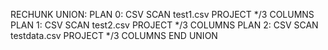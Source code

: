   RECHUNK
    UNION:
    PLAN 0:
      CSV SCAN test1.csv
      PROJECT */3 COLUMNS
    PLAN 1:
      CSV SCAN test2.csv
      PROJECT */3 COLUMNS
    PLAN 2:
      CSV SCAN testdata.csv
      PROJECT */3 COLUMNS
    END UNION
